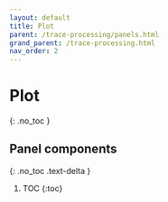 ```yaml
---
layout: default
title: Plot
parent: /trace-processing/panels.html
grand_parent: /trace-processing.html
nav_order: 2
---
```


# Plot
{: .no_toc }

## Panel components
{: .no_toc .text-delta }

1. TOC
{:toc}



